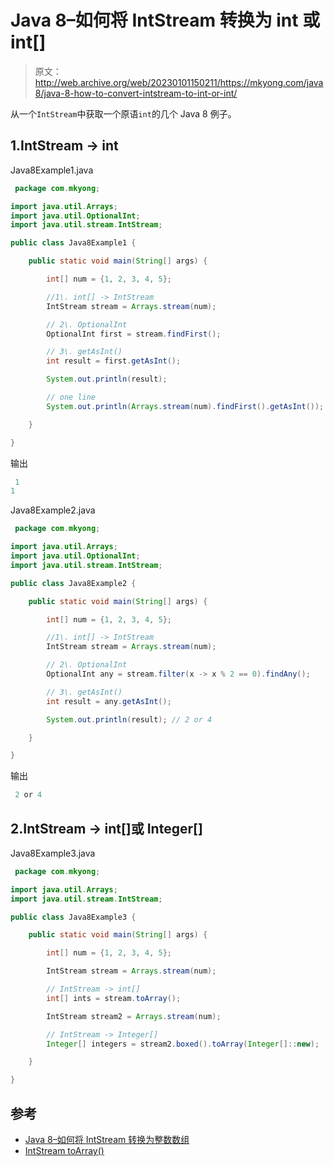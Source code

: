 # Java 8–如何将 IntStream 转换为 int 或 int[]

> 原文：<http://web.archive.org/web/20230101150211/https://mkyong.com/java8/java-8-how-to-convert-intstream-to-int-or-int/>

从一个`IntStream`中获取一个原语`int`的几个 Java 8 例子。

## 1.IntStream -> int

Java8Example1.java

```java
 package com.mkyong;

import java.util.Arrays;
import java.util.OptionalInt;
import java.util.stream.IntStream;

public class Java8Example1 {

    public static void main(String[] args) {

        int[] num = {1, 2, 3, 4, 5};

        //1\. int[] -> IntStream
        IntStream stream = Arrays.stream(num);

        // 2\. OptionalInt
        OptionalInt first = stream.findFirst();

        // 3\. getAsInt()
        int result = first.getAsInt();

        System.out.println(result);                                     // 1

        // one line
        System.out.println(Arrays.stream(num).findFirst().getAsInt());  // 1

    }

} 
```

输出

```java
 1
1 
```

Java8Example2.java

```java
 package com.mkyong;

import java.util.Arrays;
import java.util.OptionalInt;
import java.util.stream.IntStream;

public class Java8Example2 {

    public static void main(String[] args) {

        int[] num = {1, 2, 3, 4, 5};

        //1\. int[] -> IntStream
        IntStream stream = Arrays.stream(num);

        // 2\. OptionalInt
        OptionalInt any = stream.filter(x -> x % 2 == 0).findAny();

        // 3\. getAsInt()
        int result = any.getAsInt();

        System.out.println(result); // 2 or 4

    }

} 
```

输出

```java
 2 or 4 
```

## 2.IntStream -> int[]或 Integer[]

Java8Example3.java

```java
 package com.mkyong;

import java.util.Arrays;
import java.util.stream.IntStream;

public class Java8Example3 {

    public static void main(String[] args) {

        int[] num = {1, 2, 3, 4, 5};

        IntStream stream = Arrays.stream(num);

        // IntStream -> int[]
        int[] ints = stream.toArray();

        IntStream stream2 = Arrays.stream(num);

        // IntStream -> Integer[]
        Integer[] integers = stream2.boxed().toArray(Integer[]::new);

    }

} 
```

## 参考

*   [Java 8–如何将 IntStream 转换为整数数组](/web/20221127051005/https://mkyong.com/java8/java-8-how-to-convert-intstream-to-integer/)
*   [IntStream toArray()](http://web.archive.org/web/20221127051005/https://docs.oracle.com/javase/8/docs/api/java/util/stream/IntStream.html#toArray--)

<input type="hidden" id="mkyong-current-postId" value="15505">